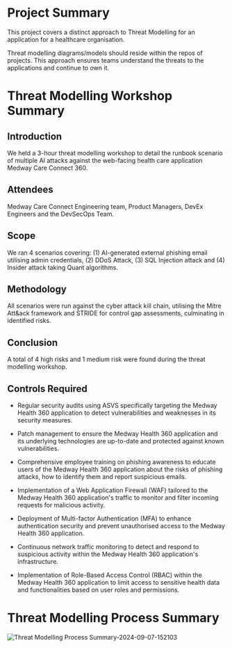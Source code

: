 # Project Summary



This project covers a distinct approach to Threat Modelling for an application for a healthcare organisation.

Threat modelling diagrams/models should reside within the repos of projects. This approach ensures teams understand the threats to the applications and continue to own it.



# Threat Modelling Workshop Summary



## Introduction

We held a 3-hour threat modelling workshop to detail the runbook scenario of multiple AI attacks against the web-facing health care application Medway Care Connect 360.



## Attendees

Medway Care Connect Engineering team, Product Managers, DevEx Engineers and the DevSecOps Team.



## Scope

We ran 4 scenarios covering: (1) AI-generated external phishing email utilising admin credentials, (2) DDoS Attack, (3) SQL Injection attack and (4) Insider attack taking Quant algorithms.



## Methodology

All scenarios were run against the cyber attack kill chain, utilising the Mitre Att&ack framework and STRIDE for control gap assessments, culminating in identified risks. 



## Conclusion

A total of 4 high risks and 1 medium risk were found during the threat modelling workshop.



## Controls Required



- Regular security audits using ASVS specifically targeting the Medway Health 360 application to detect vulnerabilities and weaknesses in its security measures.

- Patch management to ensure the Medway Health 360 application and its underlying technologies are up-to-date and protected against known vulnerabilities.

- Comprehensive employee training on phishing awareness to educate users of the Medway Health 360 application about the risks of phishing attacks, how to identify them and report suspicious emails.

- Implementation of a Web Application Firewall (WAF) tailored to the Medway Health 360 application's traffic to monitor and filter incoming requests for malicious activity.

- Deployment of Multi-factor Authentication (MFA) to enhance authentication security and prevent unauthorised access to the Medway Health 360 application.

- Continuous network traffic monitoring to detect and respond to suspicious activity within the Medway Health 360 application's infrastructure.

- Implementation of Role-Based Access Control (RBAC) within the Medway Health 360 application to limit access to sensitive health data and functionalities based on user roles and permissions.



# Threat Modelling Process Summary



![Threat Modelling Process Summary-2024-09-07-152103](https://github.com/user-attachments/assets/96f1e840-ccba-42e0-bf29-747c575273b0)
  
